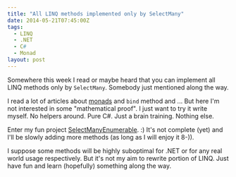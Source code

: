 ```yaml
---
title: "All LINQ methods implemented only by SelectMany"
date: 2014-05-21T07:45:00Z
tags:
  - LINQ
  - .NET
  - C#
  - Monad
layout: post
---
```

Somewhere this week I read or maybe heard that you can implement all LINQ methods only by `SelectMany`. Somebody just mentioned along the way. 

I read a lot of articles about [monads][1] and `bind` method and ... But here I'm not interested in some "mathematical proof". I just want to try it write myself. No helpers around. Pure C#. Just a brain training. Nothing else.

<!-- excerpt -->

Enter my fun project [SelectManyEnumerable][2]. :) It's not complete (yet) and I'll be slowly adding more methods (as long as I will enjoy it 8-)). 

I suppose some methods will be highly suboptimal for .NET or for any real world usage respectively. But it's not my aim to rewrite portion of LINQ. Just have fun and learn (hopefully) something along the way.

[1]: http://en.wikipedia.org/wiki/Monad_(functional_programming)
[2]: https://github.com/cincuranet/SelectManyEnumerable